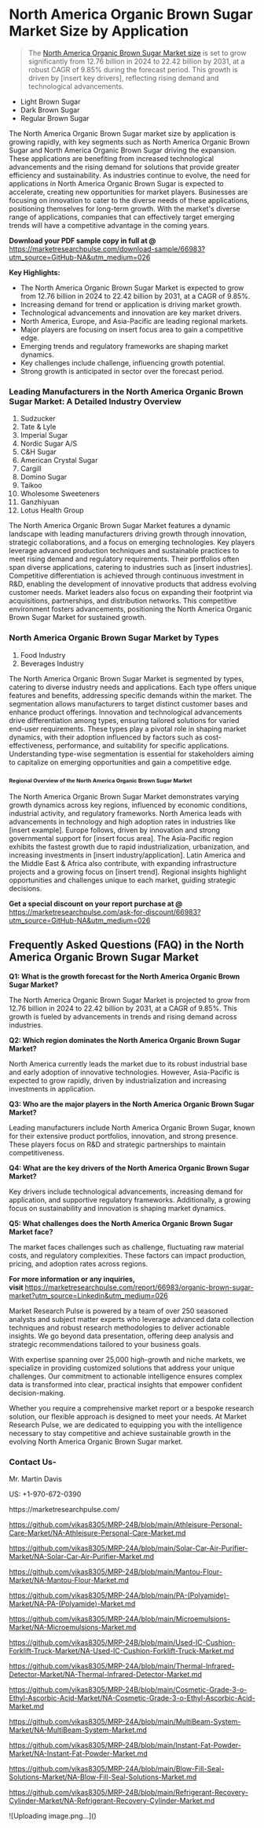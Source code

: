 
<h1>North America Organic Brown Sugar Market&nbsp;Size by Application</h1><blockquote><p>The <a href="https://marketresearchpulse.com/download-sample/66983?utm_source=GitHub-NA&amp;utm_medium=026">North America Organic Brown Sugar Market size</a> is set to grow significantly from 12.76 billion in 2024 to 22.42 billion by 2031, at a robust CAGR of 9.85% during the forecast period. This growth is driven by [insert key drivers], reflecting rising demand and technological advancements.</p></blockquote><ul><li>Light Brown Sugar<li> Dark Brown Sugar<li> Regular Brown Sugar</li></ul><p>The North America Organic Brown Sugar market size by application is growing rapidly, with key segments such as North America Organic Brown Sugar and North America Organic Brown Sugar driving the expansion. These applications are benefiting from increased technological advancements and the rising demand for solutions that provide greater efficiency and sustainability. As industries continue to evolve, the need for applications in North America Organic Brown Sugar is expected to accelerate, creating new opportunities for market players. Businesses are focusing on innovation to cater to the diverse needs of these applications, positioning themselves for long-term growth. With the market's diverse range of applications, companies that can effectively target emerging trends will have a competitive advantage in the coming years.</p><p><strong>Download your PDF sample copy in full at @ </strong><a href="https://marketresearchpulse.com/download-sample/66983?utm_source=GitHub-NA&amp;utm_medium=026">https://marketresearchpulse.com/download-sample/66983?utm_source=GitHub-NA&amp;utm_medium=026</a></p><p><strong>Key Highlights: </strong></p><ul><li>The North America Organic Brown Sugar Market is expected to grow from 12.76 billion in 2024 to 22.42 billion by 2031, at a CAGR of 9.85%.</li><li>Increasing demand for trend or application is driving market growth.</li><li>Technological advancements and innovation are key market drivers.</li><li>North America, Europe, and Asia-Pacific are leading regional markets.</li><li>Major players are focusing on insert focus area to gain a competitive edge.</li><li>Emerging trends and regulatory frameworks are shaping market dynamics.</li><li>Key challenges include challenge, influencing growth potential.</li><li>Strong growth is anticipated in sector over the forecast period.</li></ul><h3>Leading Manufacturers in the North America Organic Brown Sugar Market: A Detailed Industry Overview</h3><ol><li>Sudzucker</li><li>Tate & Lyle</li><li>Imperial Sugar</li><li>Nordic Sugar A/S</li><li>C&H Sugar</li><li>American Crystal Sugar</li><li>Cargill</li><li>Domino Sugar</li><li>Taikoo</li><li>Wholesome Sweeteners</li><li>Ganzhiyuan</li><li>Lotus Health Group</li></ol><div class="flex max-w-full flex-col flex-grow"><div class="min-h-8 text-message flex w-full flex-col items-end gap-2 whitespace-normal break-words [.text-message+&amp;]:mt-5" dir="auto" data-message-author-role="assistant" data-message-id="fd8432e4-4910-450d-b182-61b7bfb0a01f" data-message-model-slug="gpt-4o"><div class="flex w-full flex-col gap-1 empty:hidden first:pt-[3px]"><div class="markdown prose w-full break-words dark:prose-invert light"><p>The North America Organic Brown Sugar Market features a dynamic landscape with leading manufacturers driving growth through innovation, strategic collaborations, and a focus on emerging technologies. Key players leverage advanced production techniques and sustainable practices to meet rising demand and regulatory requirements. Their portfolios often span diverse applications, catering to industries such as [insert industries]. Competitive differentiation is achieved through continuous investment in R&amp;D, enabling the development of innovative products that address evolving customer needs. Market leaders also focus on expanding their footprint via acquisitions, partnerships, and distribution networks. This competitive environment fosters advancements, positioning the North America Organic Brown Sugar Market for sustained growth.</p></div></div></div></div><h3>North America Organic Brown Sugar Market by Types</h3><ol><li>Food Industry<li> Beverages Industry</li></ol><div class="flex max-w-full flex-col flex-grow"><div class="min-h-8 text-message flex w-full flex-col items-end gap-2 whitespace-normal break-words [.text-message+&amp;]:mt-5" dir="auto" data-message-author-role="assistant" data-message-id="084470be-0bb7-4664-bddf-5156b4f41249" data-message-model-slug="gpt-4o-mini"><div class="flex w-full flex-col gap-1 empty:hidden first:pt-[3px]"><div class="markdown prose w-full break-words dark:prose-invert light"><p>The North America Organic Brown Sugar Market is segmented by types, catering to diverse industry needs and applications. Each type offers unique features and benefits, addressing specific demands within the market. The segmentation allows manufacturers to target distinct customer bases and enhance product offerings. Innovation and technological advancements drive differentiation among types, ensuring tailored solutions for varied end-user requirements. These types play a pivotal role in shaping market dynamics, with their adoption influenced by factors such as cost-effectiveness, performance, and suitability for specific applications. Understanding type-wise segmentation is essential for stakeholders aiming to capitalize on emerging opportunities and gain a competitive edge.</p></div></div></div></div><h3><span style="font-size: 11px;">Regional Overview of the North America Organic Brown Sugar Market</span></h3><div class="flex max-w-full flex-col flex-grow"><div class="min-h-8 text-message flex w-full flex-col items-end gap-2 whitespace-normal break-words [.text-message+&amp;]:mt-5" dir="auto" data-message-author-role="assistant" data-message-id="e9038762-ce64-4e30-91c9-9bd413514231" data-message-model-slug="gpt-4o-mini"><div class="flex w-full flex-col gap-1 empty:hidden first:pt-[3px]"><div class="markdown prose w-full break-words dark:prose-invert light"><p>The North America Organic Brown Sugar Market demonstrates varying growth dynamics across key regions, influenced by economic conditions, industrial activity, and regulatory frameworks. North America leads with advancements in technology and high adoption rates in industries like [insert example]. Europe follows, driven by innovation and strong governmental support for [insert focus area]. The Asia-Pacific region exhibits the fastest growth due to rapid industrialization, urbanization, and increasing investments in [insert industry/application]. Latin America and the Middle East &amp; Africa also contribute, with expanding infrastructure projects and a growing focus on [insert trend]. Regional insights highlight opportunities and challenges unique to each market, guiding strategic decisions.</p></div></div></div></div><p><strong>Get a special discount on your report purchase at @ </strong><a href="https://marketresearchpulse.com/ask-for-discount/66983?utm_source=GitHub-NA&amp;utm_medium=026">https://marketresearchpulse.com/ask-for-discount/66983?utm_source=GitHub-NA&amp;utm_medium=026</a></p><h2>Frequently Asked Questions (FAQ) in the North America Organic Brown Sugar Market</h2><p><strong>Q1: What is the growth forecast for the North America Organic Brown Sugar Market?</strong></p><p>The North America Organic Brown Sugar Market is projected to grow from 12.76 billion in 2024 to 22.42 billion by 2031, at a CAGR of 9.85%. This growth is fueled by advancements in trends and rising demand across industries.</p><p><strong>Q2: Which region dominates the North America Organic Brown Sugar Market?</strong></p><p>North America currently leads the market due to its robust industrial base and early adoption of innovative technologies. However, Asia-Pacific is expected to grow rapidly, driven by industrialization and increasing investments in application.</p><p><strong>Q3: Who are the major players in the North America Organic Brown Sugar Market?</strong></p><p>Leading manufacturers include North America Organic Brown Sugar, known for their extensive product portfolios, innovation, and strong presence. These players focus on R&amp;D and strategic partnerships to maintain competitiveness.</p><p><strong>Q4: What are the key drivers of the North America Organic Brown Sugar Market?</strong></p><p>Key drivers include technological advancements, increasing demand for application, and supportive regulatory frameworks. Additionally, a growing focus on sustainability and innovation is shaping market dynamics.</p><p><strong>Q5: What challenges does the North America Organic Brown Sugar Market face?</strong></p><p>The market faces challenges such as challenge, fluctuating raw material costs, and regulatory complexities. These factors can impact production, pricing, and adoption rates across regions.</p><p><strong>For more information or any inquiries, visit&nbsp;</strong><a href="https://marketresearchpulse.com/report/66983/organic-brown-sugar-market?utm_source=Linkedin&utm_medium=026">https://marketresearchpulse.com/report/66983/organic-brown-sugar-market?utm_source=Linkedin&utm_medium=026</a></p><p>Market Research Pulse is powered by a team of over 250 seasoned analysts and subject matter experts who leverage advanced data collection techniques and robust research methodologies to deliver actionable insights. We go beyond data presentation, offering deep analysis and strategic recommendations tailored to your business goals.</p><p>With expertise spanning over 25,000 high-growth and niche markets, we specialize in providing customized solutions that address your unique challenges. Our commitment to actionable intelligence ensures complex data is transformed into clear, practical insights that empower confident decision-making.</p><p>Whether you require a comprehensive market report or a bespoke research solution, our flexible approach is designed to meet your needs. At Market Research Pulse, we are dedicated to equipping you with the intelligence necessary to stay competitive and achieve sustainable growth in the evolving North America Organic Brown Sugar market.</p><h3><strong>Contact Us-</strong></h3><p>Mr. Martin Davis</p><p>US: +1-970-672-0390</p><p>https://marketresearchpulse.com/</p><p><a href="https://github.com/vikas8305/MRP-24B/blob/main/Athleisure-Personal-Care-Market/NA-Athleisure-Personal-Care-Market.md">https://github.com/vikas8305/MRP-24B/blob/main/Athleisure-Personal-Care-Market/NA-Athleisure-Personal-Care-Market.md</a></p><p><a href="https://github.com/vikas8305/MRP-24A/blob/main/Solar-Car-Air-Purifier-Market/NA-Solar-Car-Air-Purifier-Market.md">https://github.com/vikas8305/MRP-24A/blob/main/Solar-Car-Air-Purifier-Market/NA-Solar-Car-Air-Purifier-Market.md</a></p><p><a href="https://github.com/vikas8305/MRP-24B/blob/main/Mantou-Flour-Market/NA-Mantou-Flour-Market.md">https://github.com/vikas8305/MRP-24B/blob/main/Mantou-Flour-Market/NA-Mantou-Flour-Market.md</a></p><p><a href="https://github.com/vikas8305/MRP-24A/blob/main/PA-(Polyamide)-Market/NA-PA-(Polyamide)-Market.md">https://github.com/vikas8305/MRP-24A/blob/main/PA-(Polyamide)-Market/NA-PA-(Polyamide)-Market.md</a></p><p><a href="https://github.com/vikas8305/MRP-24A/blob/main/Microemulsions-Market/NA-Microemulsions-Market.md">https://github.com/vikas8305/MRP-24A/blob/main/Microemulsions-Market/NA-Microemulsions-Market.md</a></p><p><a href="https://github.com/vikas8305/MRP-24B/blob/main/Used-IC-Cushion-Forklift-Truck-Market/NA-Used-IC-Cushion-Forklift-Truck-Market.md">https://github.com/vikas8305/MRP-24B/blob/main/Used-IC-Cushion-Forklift-Truck-Market/NA-Used-IC-Cushion-Forklift-Truck-Market.md</a></p><p><a href="https://github.com/vikas8305/MRP-24A/blob/main/Thermal-Infrared-Detector-Market/NA-Thermal-Infrared-Detector-Market.md">https://github.com/vikas8305/MRP-24A/blob/main/Thermal-Infrared-Detector-Market/NA-Thermal-Infrared-Detector-Market.md</a></p><p><a href="https://github.com/vikas8305/MRP-24B/blob/main/Cosmetic-Grade-3-o-Ethyl-Ascorbic-Acid-Market/NA-Cosmetic-Grade-3-o-Ethyl-Ascorbic-Acid-Market.md">https://github.com/vikas8305/MRP-24B/blob/main/Cosmetic-Grade-3-o-Ethyl-Ascorbic-Acid-Market/NA-Cosmetic-Grade-3-o-Ethyl-Ascorbic-Acid-Market.md</a></p><p><a href="https://github.com/vikas8305/MRP-24A/blob/main/MultiBeam-System-Market/NA-MultiBeam-System-Market.md">https://github.com/vikas8305/MRP-24A/blob/main/MultiBeam-System-Market/NA-MultiBeam-System-Market.md</a></p><p><a href="https://github.com/vikas8305/MRP-24B/blob/main/Instant-Fat-Powder-Market/NA-Instant-Fat-Powder-Market.md">https://github.com/vikas8305/MRP-24B/blob/main/Instant-Fat-Powder-Market/NA-Instant-Fat-Powder-Market.md</a></p><p><a href="https://github.com/vikas8305/MRP-24A/blob/main/Blow-Fill-Seal-Solutions-Market/NA-Blow-Fill-Seal-Solutions-Market.md">https://github.com/vikas8305/MRP-24A/blob/main/Blow-Fill-Seal-Solutions-Market/NA-Blow-Fill-Seal-Solutions-Market.md</a></p><p><a href="https://github.com/vikas8305/MRP-24B/blob/main/Refrigerant-Recovery-Cylinder-Market/NA-Refrigerant-Recovery-Cylinder-Market.md">https://github.com/vikas8305/MRP-24B/blob/main/Refrigerant-Recovery-Cylinder-Market/NA-Refrigerant-Recovery-Cylinder-Market.md</a></p>
![Uploading image.png…]()
